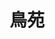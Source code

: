 ---
title: "鳥苑"
description: "鳥苑"
layout: shop
keywords:
  - 美食競賽
  - 台灣美食
  - 美食精選
datePublished: "2025-06-30"
dateModified: "2025-07-06"
city: "台中市"
district: "西區"
address: "台中市西區忠明南路48號"
phone: "0423262080"
geo: "24.15543896924409, 120.65830927409148"
google_map: "https://maps.app.goo.gl/T26d6GK26xq3qJNE6"
footinder: "https://footinder.com.tw/%E5%8F%B0%E4%B8%AD%E5%B8%82/131433/"
official: "https://www.facebook.com/profile.php?id=100064704997964"
award:
  - name: "500盤"
    year: "2024"
    entries:
      - dishes:
          - "鳳翅鑲干貝麻辣醤"
          - "柚香雞肉丸"

---